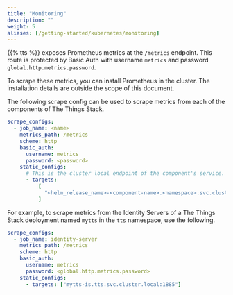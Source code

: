 ```yaml
---
title: "Monitoring"
description: ""
weight: 5
aliases: [/getting-started/kubernetes/monitoring]
---
```


{{% tts %}} exposes Prometheus metrics at the `/metrics` endpoint. This route is protected by Basic Auth with username `metrics` and password `global.http.metrics.password`.

<!--more-->

To scrape these metrics, you can install Prometheus in the cluster. The installation details are outside the scope of this document.

The following scrape config can be used to scrape metrics from each of the components of The Things Stack.

```yaml
scrape_configs:
  - job_name: <name>
    metrics_path: /metrics
    scheme: http
    basic_auth:
      username: metrics
      password: <password>
    static_configs:
      # This is the cluster local endpoint of the component's service.
      - targets:
          [
            "<helm_release_name>-<component-name>.<namespace>.svc.cluster.local:1885",
          ]
```

For example, to scrape metrics from the Identity Servers of a The Things Stack deployment named `mytts` in the `tts` namespace, use the following.

```yaml
scrape_configs:
  - job_name: identity-server
    metrics_path: /metrics
    scheme: http
    basic_auth:
      username: metrics
      password: <global.http.metrics.password>
    static_configs:
      - targets: ["mytts-is.tts.svc.cluster.local:1885"]
```
